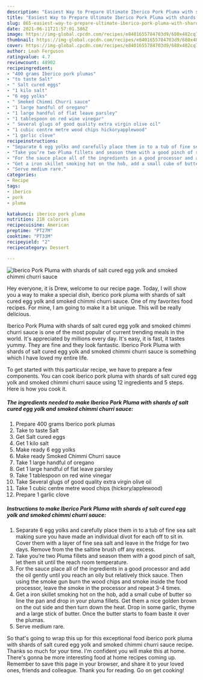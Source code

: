 ```yaml
---
description: "Easiest Way to Prepare Ultimate Iberico Pork Pluma with shards of salt cured egg yolk and smoked chimmi churri sauce"
title: "Easiest Way to Prepare Ultimate Iberico Pork Pluma with shards of salt cured egg yolk and smoked chimmi churri sauce"
slug: 865-easiest-way-to-prepare-ultimate-iberico-pork-pluma-with-shards-of-salt-cured-egg-yolk-and-smoked-chimmi-churri-sauce
date: 2021-06-11T21:57:01.586Z
image: https://img-global.cpcdn.com/recipes/e8401655784703d9/680x482cq70/iberico-pork-pluma-with-shards-of-salt-cured-egg-yolk-and-smoked-chimmi-churri-sauce-recipe-main-photo.jpg
thumbnail: https://img-global.cpcdn.com/recipes/e8401655784703d9/680x482cq70/iberico-pork-pluma-with-shards-of-salt-cured-egg-yolk-and-smoked-chimmi-churri-sauce-recipe-main-photo.jpg
cover: https://img-global.cpcdn.com/recipes/e8401655784703d9/680x482cq70/iberico-pork-pluma-with-shards-of-salt-cured-egg-yolk-and-smoked-chimmi-churri-sauce-recipe-main-photo.jpg
author: Leah Ferguson
ratingvalue: 4.7
reviewcount: 48902
recipeingredient:
- "400 grams Iberico pork plumas"
- "to taste Salt"
- " Salt cured eggs"
- "1 kilo salt"
- "6 egg yolks"
- " Smoked Chimmi Churri sauce"
- "1 large handful of oregano"
- "1 large handful of flat leave parsley"
- "1 tablespoon on red wine vinegar"
- " Several glugs of good quality extra virgin olive oil"
- "1 cubic centre metre wood chips hickoryapplewood"
- "1 garlic clove"
recipeinstructions:
- "Separate 6 egg yolks and carefully place them in to a tub of fine sea salt making sure you have made an individual divot for each off to sit in. Cover them with a layer of fine sea salt and leave in the fridge for two days. Remove from the the saltine brush off any excess."
- "Take you’re two Pluma fillets and season them with a good pinch of salt, let them sit until the reach room temperature."
- "For the sauce place all of the ingredients in a good processor and add the oil gently until you reach an oily but relatively thick sauce. Then using the smoke gun burn the wood chips and smoke inside the food processor, leave the smoke in the processor and repeat 3-4 times."
- "Get a iron skillet smoking hot on the hob, add a small cube of butter so line the pan and drop in your pluma fillets. Get them a nice golden brown on the out side and then turn down the heat. Drop in some garlic, thyme and a large stick of butter. Once the butter starts to foam baste it over the plumas."
- "Serve medium rare."
categories:
- Recipe
tags:
- iberico
- pork
- pluma

katakunci: iberico pork pluma 
nutrition: 218 calories
recipecuisine: American
preptime: "PT27M"
cooktime: "PT33M"
recipeyield: "2"
recipecategory: Dessert

---
```



![Iberico Pork Pluma with shards of salt cured egg yolk and smoked chimmi churri sauce](https://img-global.cpcdn.com/recipes/e8401655784703d9/680x482cq70/iberico-pork-pluma-with-shards-of-salt-cured-egg-yolk-and-smoked-chimmi-churri-sauce-recipe-main-photo.jpg)

Hey everyone, it is Drew, welcome to our recipe page. Today, I will show you a way to make a special dish, iberico pork pluma with shards of salt cured egg yolk and smoked chimmi churri sauce. One of my favorites food recipes. For mine, I am going to make it a bit unique. This will be really delicious.



Iberico Pork Pluma with shards of salt cured egg yolk and smoked chimmi churri sauce is one of the most popular of current trending meals in the world. It's appreciated by millions every day. It's easy, it is fast, it tastes yummy. They are fine and they look fantastic. Iberico Pork Pluma with shards of salt cured egg yolk and smoked chimmi churri sauce is something which I have loved my entire life.


To get started with this particular recipe, we have to prepare a few components. You can cook iberico pork pluma with shards of salt cured egg yolk and smoked chimmi churri sauce using 12 ingredients and 5 steps. Here is how you cook it.

<!--inarticleads1-->

##### The ingredients needed to make Iberico Pork Pluma with shards of salt cured egg yolk and smoked chimmi churri sauce:

1. Prepare 400 grams Iberico pork plumas
1. Take to taste Salt
1. Get  Salt cured eggs
1. Get 1 kilo salt
1. Make ready 6 egg yolks
1. Make ready  Smoked Chimmi Churri sauce
1. Take 1 large handful of oregano
1. Get 1 large handful of flat leave parsley
1. Take 1 tablespoon on red wine vinegar
1. Take  Several glugs of good quality extra virgin olive oil
1. Take 1 cubic centre metre wood chips (hickory/applewood)
1. Prepare 1 garlic clove




<!--inarticleads2-->

##### Instructions to make Iberico Pork Pluma with shards of salt cured egg yolk and smoked chimmi churri sauce:

1. Separate 6 egg yolks and carefully place them in to a tub of fine sea salt making sure you have made an individual divot for each off to sit in. Cover them with a layer of fine sea salt and leave in the fridge for two days. Remove from the the saltine brush off any excess.
1. Take you’re two Pluma fillets and season them with a good pinch of salt, let them sit until the reach room temperature.
1. For the sauce place all of the ingredients in a good processor and add the oil gently until you reach an oily but relatively thick sauce. Then using the smoke gun burn the wood chips and smoke inside the food processor, leave the smoke in the processor and repeat 3-4 times.
1. Get a iron skillet smoking hot on the hob, add a small cube of butter so line the pan and drop in your pluma fillets. Get them a nice golden brown on the out side and then turn down the heat. Drop in some garlic, thyme and a large stick of butter. Once the butter starts to foam baste it over the plumas.
1. Serve medium rare.




So that's going to wrap this up for this exceptional food iberico pork pluma with shards of salt cured egg yolk and smoked chimmi churri sauce recipe. Thanks so much for your time. I'm confident you will make this at home. There's gonna be more interesting food at home recipes coming up. Remember to save this page in your browser, and share it to your loved ones, friends and colleague. Thank you for reading. Go on get cooking!

